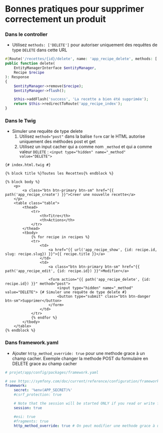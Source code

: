 # Bonnes pratiques pour supprimer correctement un produit


### Dans le controller

- Utilisez `methods: ['DELETE']` pour autoriser uniquement des requêtes de type `DELETE` dans cette URL

```php
#[Route('/recettes/{id}/delete', name: 'app_recipe_delete', methods: ['DELETE'])]
public function delete(
    EntityManagerInterface $entityManager,
    Recipe $recipe
): Response
{
    $entityManager->remove($recipe);
    $entityManager->flush();

    $this->addFlash('success', 'La recette a bien été supprimée');
    return $this->redirectToRoute('app_recipe_index');
}
```

### Dans le Twig

- Simuler une requête de type delete
    1. Utilisez `method="post"` dans la balise `form` car le HTML autorise uniquement des méthodes post et get
    2. Utilisez un input cacher qui a comme nom `_method` et qui a comme valeur `DELETE` : `<input type="hidden" name="_method" value="DELETE">`

```twig
{# index.html.twig #}

{% block title %}Toutes les Recettes{% endblock %}

{% block body %}
    <p>
        <a class="btn btn-primary btn-sm" href="{{ path('app_recipe_create') }}">Creer une nouvelle recette</a>
    </p>
    <table class="table">
        <thead>
            <tr>
                <th>Titre</th>
                <th>Actions</th>
            </tr>
        </thead>
        <tbody>
            {% for recipe in recipes %}
            <tr>
                <td>
                    <a href="{{ url('app_recipe_show', {id: recipe.id, slug: recipe.slug}) }}">{{ recipe.title }}</a>
                </td>
                <td>
                    <a class="btn btn-primary btn-sm" href="{{ path('app_recipe_edit', {id: recipe.id}) }}">Modifier</a>
                    
                    <form action="{{ path('app_recipe_delete', {id: recipe.id}) }}" method="post">
                        <input type="hidden" name="_method" value="DELETE"> {# Simuler une requête de type delete #}
                        <button type="submit" class="btn btn-danger btn-sm">Supprimer</button>
                    </form>
                </td>
            </tr>
            {% endfor %}
        </tbody>
    </table>
{% endblock %}

```

### Dans framework.yaml

- Ajouter `http_method_override: true` pour une methode grace à un champ cacher. Exemple changer la methode POST du formulaire en DELETE grace au champ cacher

```yaml
# projet/app/config/packages/framework.yaml

# see https://symfony.com/doc/current/reference/configuration/framework.html
framework:
    secret: '%env(APP_SECRET)%'
    #csrf_protection: true

    # Note that the session will be started ONLY if you read or write from it.
    session: true

    #esi: true
    #fragments: true
    http_method_override: true # On peut modifier une methode grace à un champ cacher

```